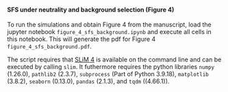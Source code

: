 #### SFS under neutrality and background selection (Figure 4)

To run the simulations and obtain Figure 4 from the manuscript, load the jupyter notebook `figure_4_sfs_background.ipynb` and execute all cells in this notebook. This will generate the pdf for Figure 4 `figure_4_sfs_background.pdf`.

The script requires that [SLiM 4](https://messerlab.org/slim/) is available on the command line and can be executed by calling `slim`. It futhermore requires the python libraries `numpy` (1.26.0), `pathlib2` (2.3.7), `subprocess` (Part of Python 3.9.18), `matplotlib` (3.8.2), `seaborn` (0.13.0), `pandas` (2.1.3), and `tqdm` ((4.66.1)).
